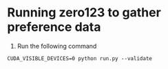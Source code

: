 # Running zero123 to gather preference data
1. Run the following command
```
CUDA_VISIBLE_DEVICES=0 python run.py --validate
```